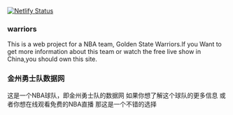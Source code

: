 [![Netlify Status](https://api.netlify.com/api/v1/badges/c4712298-a02e-4704-8180-d592b8849b74/deploy-status)](https://app.netlify.com/sites/warriorsgo/deploys)

### warriors
This is a web project for a NBA team, Golden State Warriors.If you Want to get more information about this team or  watch the free live show in China,you should own this site.

### 金州勇士队数据网
这是一个NBA球队，即金州勇士队的数据网
如果你想了解这个球队的更多信息
或者你想在线观看免费的NBA直播
那这是一个不错的选择

